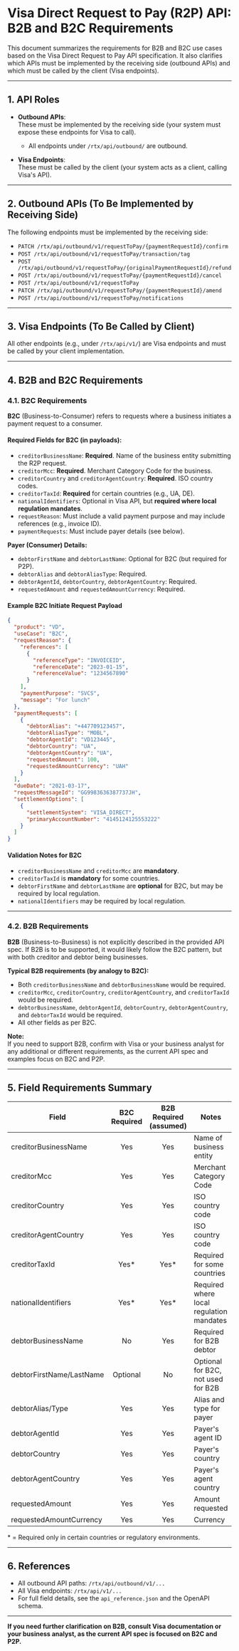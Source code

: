 # Visa Direct Request to Pay (R2P) API: B2B and B2C Requirements

This document summarizes the requirements for B2B and B2C use cases based on the Visa Direct Request to Pay API specification. It also clarifies which APIs must be implemented by the receiving side (outbound APIs) and which must be called by the client (Visa endpoints).

---

## 1. API Roles

- **Outbound APIs**:  
  These must be implemented by the receiving side (your system must expose these endpoints for Visa to call).
  - All endpoints under `/rtx/api/outbound/` are outbound.

- **Visa Endpoints**:  
  These must be called by the client (your system acts as a client, calling Visa's API).

---

## 2. Outbound APIs (To Be Implemented by Receiving Side)

The following endpoints must be implemented by the receiving side:

- `PATCH /rtx/api/outbound/v1/requestToPay/{paymentRequestId}/confirm`
- `POST /rtx/api/outbound/v1/requestToPay/transaction/tag`
- `POST /rtx/api/outbound/v1/requestToPay/{originalPaymentRequestId}/refund`
- `POST /rtx/api/outbound/v1/requestToPay/{paymentRequestId}/cancel`
- `POST /rtx/api/outbound/v1/requestToPay`
- `PATCH /rtx/api/outbound/v1/requestToPay/{paymentRequestId}/amend`
- `POST /rtx/api/outbound/v1/requestToPay/notifications`

---

## 3. Visa Endpoints (To Be Called by Client)

All other endpoints (e.g., under `/rtx/api/v1/`) are Visa endpoints and must be called by your client implementation.

---

## 4. B2B and B2C Requirements

### 4.1. B2C Requirements

**B2C** (Business-to-Consumer) refers to requests where a business initiates a payment request to a consumer.

#### Required Fields for B2C (in payloads):

- `creditorBusinessName`: **Required**. Name of the business entity submitting the R2P request.
- `creditorMcc`: **Required**. Merchant Category Code for the business.
- `creditorCountry` and `creditorAgentCountry`: **Required**. ISO country codes.
- `creditorTaxId`: **Required** for certain countries (e.g., UA, DE).
- `nationalIdentifiers`: Optional in Visa API, but **required where local regulation mandates**.
- `requestReason`: Must include a valid payment purpose and may include references (e.g., invoice ID).
- `paymentRequests`: Must include payer details (see below).

**Payer (Consumer) Details:**
- `debtorFirstName` and `debtorLastName`: Optional for B2C (but required for P2P).
- `debtorAlias` and `debtorAliasType`: Required.
- `debtorAgentId`, `debtorCountry`, `debtorAgentCountry`: Required.
- `requestedAmount` and `requestedAmountCurrency`: Required.

#### Example B2C Initiate Request Payload

```json
{
  "product": "VD",
  "useCase": "B2C",
  "requestReason": {
    "references": [
      {
        "referenceType": "INVOICEID",
        "referenceDate": "2023-01-15",
        "referenceValue": "1234567890"
      }
    ],
    "paymentPurpose": "SVCS",
    "message": "For lunch"
  },
  "paymentRequests": [
    {
      "debtorAlias": "+447709123457",
      "debtorAliasType": "MOBL",
      "debtorAgentId": "VD123445",
      "debtorCountry": "UA",
      "debtorAgentCountry": "UA",
      "requestedAmount": 100,
      "requestedAmountCurrency": "UAH"
    }
  ],
  "dueDate": "2021-03-17",
  "requestMessageId": "GG9983636387737JH",
  "settlementOptions": [
    {
      "settlementSystem": "VISA_DIRECT",
      "primaryAccountNumber": "4145124125553222"
    }
  ]
}
```

#### Validation Notes for B2C

- `creditorBusinessName` and `creditorMcc` are **mandatory**.
- `creditorTaxId` is **mandatory** for some countries.
- `debtorFirstName` and `debtorLastName` are **optional** for B2C, but may be required by local regulation.
- `nationalIdentifiers` may be required by local regulation.

---

### 4.2. B2B Requirements

**B2B** (Business-to-Business) is not explicitly described in the provided API spec. If B2B is to be supported, it would likely follow the B2C pattern, but with both creditor and debtor being businesses.

**Typical B2B requirements (by analogy to B2C):**
- Both `creditorBusinessName` and `debtorBusinessName` would be required.
- `creditorMcc`, `creditorCountry`, `creditorAgentCountry`, and `creditorTaxId` would be required.
- `debtorBusinessName`, `debtorAgentId`, `debtorCountry`, `debtorAgentCountry`, and `debtorTaxId` would be required.
- All other fields as per B2C.

**Note:**  
If you need to support B2B, confirm with Visa or your business analyst for any additional or different requirements, as the current API spec and examples focus on B2C and P2P.

---

## 5. Field Requirements Summary

| Field                   | B2C Required | B2B Required (assumed) | Notes                                                      |
|-------------------------|:------------:|:----------------------:|------------------------------------------------------------|
| creditorBusinessName    | Yes          | Yes                    | Name of business entity                                    |
| creditorMcc             | Yes          | Yes                    | Merchant Category Code                                     |
| creditorCountry         | Yes          | Yes                    | ISO country code                                           |
| creditorAgentCountry    | Yes          | Yes                    | ISO country code                                           |
| creditorTaxId           | Yes*         | Yes*                   | Required for some countries                                |
| nationalIdentifiers     | Yes*         | Yes*                   | Required where local regulation mandates                   |
| debtorBusinessName      | No           | Yes                    | Required for B2B debtor                                    |
| debtorFirstName/LastName| Optional     | No                     | Optional for B2C, not used for B2B                         |
| debtorAlias/Type        | Yes          | Yes                    | Alias and type for payer                                   |
| debtorAgentId           | Yes          | Yes                    | Payer's agent ID                                           |
| debtorCountry           | Yes          | Yes                    | Payer's country                                            |
| debtorAgentCountry      | Yes          | Yes                    | Payer's agent country                                      |
| requestedAmount         | Yes          | Yes                    | Amount requested                                           |
| requestedAmountCurrency | Yes          | Yes                    | Currency                                                   |

\* = Required only in certain countries or regulatory environments.

---

## 6. References

- All outbound API paths: `/rtx/api/outbound/v1/...`
- All Visa endpoints: `/rtx/api/v1/...`
- For full field details, see the `api_reference.json` and the OpenAPI schema.

---

**If you need further clarification on B2B, consult Visa documentation or your business analyst, as the current API spec is focused on B2C and P2P.** 
